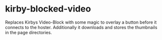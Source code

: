 # kirby-blocked-video
 Replaces Kirbys Video-Block with some magic to overlay a button before it connects to the hoster. Additionally it downloads and stores the thumbnails in the page directories.

